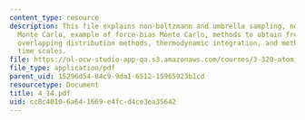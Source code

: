 ```yaml
---
content_type: resource
description: This file explains non-boltzmann and umbrella sampling, non-metropolis
  Monte Carlo, example of force-bias Monte Carlo, methods to obtain free energy differences,
  overlapping distribution methods, thermodynamic integration, and methods with multiple
  time scales.
file: https://ol-ocw-studio-app-qa.s3.amazonaws.com/courses/3-320-atomistic-computer-modeling-of-materials-sma-5107-spring-2005/cc8c40106a641669e4fcd4ce3ea35642_4_14.pdf
file_type: application/pdf
parent_uid: 15296d54-84c9-9da1-6512-15965923b1cd
resourcetype: Document
title: 4_14.pdf
uid: cc8c4010-6a64-1669-e4fc-d4ce3ea35642
---
```

